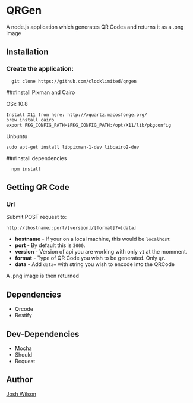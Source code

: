 # QRGen
A node.js application which generates QR Codes and returns it as a .png image

## Installation

### Create the application:
```
  git clone https://github.com/clocklimited/qrgen
```

###Install Pixman and Cairo

OSx 10.8
```
Install X11 from here: http://xquartz.macosforge.org/
brew install cairo
export PKG_CONFIG_PATH=$PKG_CONFIG_PATH:/opt/X11/lib/pkgconfig
```

Unbuntu
```
sudo apt-get install libpixman-1-dev libcairo2-dev
```

###Install dependencies
```
  npm install
```

## Getting QR Code

### Url

Submit POST request to:
```
http://[hostname]:port/[version]/[format]?=[data]
```
- **hostname** - If your on a local machine, this would be `localhost`
- **port** - By default this is `3000`.
- **version** - Version of api you are working with only `v1` at the momment.
- **format** - Type of QR Code you wish to be generated. Only `qr`.
- **data** - Add `data=` with string you wish to encode into the QRCode

A .png image is then returned

## Dependencies

- Qrcode
- Restify

## Dev-Dependencies

- Mocha
- Should
- Request

## Author
[Josh Wilson](mailto:josh.wilson@clock.co.uk)
